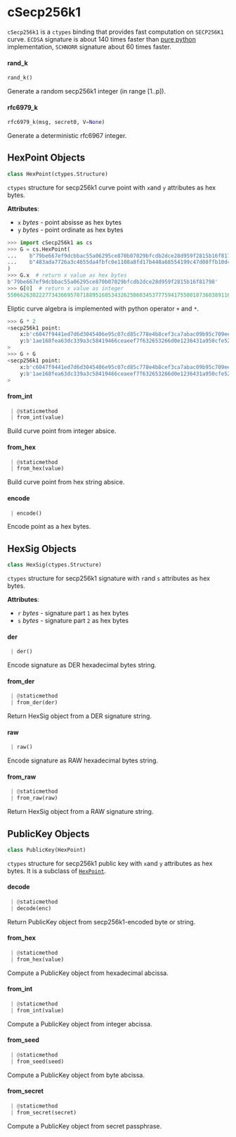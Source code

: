 <a name="cSecp256k1"></a>
# cSecp256k1

`cSecp256k1` is a `ctypes` binding that provides fast computation on
`SECP256K1` curve. `ECDSA` signature is about 140 times faster than [pure
python](https://github.com/Moustikitos/elliptic-curve) implementation,
`SCHNORR` signature about 60 times faster.

<a name="cSecp256k1.rand_k"></a>
#### rand\_k

```python
rand_k()
```

Generate a random secp256k1 integer (in range [1..p]).

<a name="cSecp256k1.rfc6979_k"></a>
#### rfc6979\_k

```python
rfc6979_k(msg, secret0, V=None)
```

Generate a deterministic rfc6967 integer.

<a name="cSecp256k1.HexPoint"></a>
## HexPoint Objects

```python
class HexPoint(ctypes.Structure)
```

`ctypes` structure for secp256k1 curve point with `x`and `y` attributes as hex
bytes.

**Attributes**:

- `x` _bytes_ - point absisse as hex bytes
- `y` _bytes_ - point ordinate as hex bytes
  
```python
>>> import cSecp256k1 as cs
>>> G = cs.HexPoint(
...    b"79be667ef9dcbbac55a06295ce870b07029bfcdb2dce28d959f2815b16f81798",
...    b"483ada7726a3c4655da4fbfc0e1108a8fd17b448a68554199c47d08ffb10d4b8"
)
>>> G.x  # return x value as hex bytes
b'79be667ef9dcbbac55a06295ce870b07029bfcdb2dce28d959f2815b16f81798'
>>> G[0]  # return x value as integer
55066263022277343669578718895168534326250603453777594175500187360389116729240
```
  
  Eliptic curve algebra is implemented with python operator `+` and `*`.
  
```python
>>> G * 2
<secp256k1 point:
    x:b'c6047f9441ed7d6d3045406e95c07cd85c778e4b8cef3ca7abac09b95c709ee5'
    y:b'1ae168fea63dc339a3c58419466ceaeef7f632653266d0e1236431a950cfe52a'
>
>>> G + G
<secp256k1 point:
    x:b'c6047f9441ed7d6d3045406e95c07cd85c778e4b8cef3ca7abac09b95c709ee5'
    y:b'1ae168fea63dc339a3c58419466ceaeef7f632653266d0e1236431a950cfe52a'
>
```

<a name="cSecp256k1.HexPoint.from_int"></a>
#### from\_int

```python
 | @staticmethod
 | from_int(value)
```

Build curve point from integer absice.

<a name="cSecp256k1.HexPoint.from_hex"></a>
#### from\_hex

```python
 | @staticmethod
 | from_hex(value)
```

Build curve point from hex string absice.

<a name="cSecp256k1.HexPoint.encode"></a>
#### encode

```python
 | encode()
```

Encode point as a hex bytes.

<a name="cSecp256k1.HexSig"></a>
## HexSig Objects

```python
class HexSig(ctypes.Structure)
```

`ctypes` structure for secp256k1 signature with `r`and `s` attributes as hex
bytes.

**Attributes**:

- `r` _bytes_ - signature part `1` as hex bytes
- `s` _bytes_ - signature part `2` as hex bytes

<a name="cSecp256k1.HexSig.der"></a>
#### der

```python
 | der()
```

Encode signature as DER hexadecimal bytes string.

<a name="cSecp256k1.HexSig.from_der"></a>
#### from\_der

```python
 | @staticmethod
 | from_der(der)
```

Return HexSig object from a DER signature string.

<a name="cSecp256k1.HexSig.raw"></a>
#### raw

```python
 | raw()
```

Encode signature as RAW hexadecimal bytes string.

<a name="cSecp256k1.HexSig.from_raw"></a>
#### from\_raw

```python
 | @staticmethod
 | from_raw(raw)
```

Return HexSig object from a RAW signature string.

<a name="cSecp256k1.PublicKey"></a>
## PublicKey Objects

```python
class PublicKey(HexPoint)
```

`ctypes` structure for secp256k1 public key with `x`and `y` attributes as hex
bytes. It is a subclass of [`HexPoint`](python.md#hexpoint-objects).

<a name="cSecp256k1.PublicKey.decode"></a>
#### decode

```python
 | @staticmethod
 | decode(enc)
```

Return PublicKey object from secp256k1-encoded byte or string.

<a name="cSecp256k1.PublicKey.from_hex"></a>
#### from\_hex

```python
 | @staticmethod
 | from_hex(value)
```

Compute a PublicKey object from hexadecimal abcissa.

<a name="cSecp256k1.PublicKey.from_int"></a>
#### from\_int

```python
 | @staticmethod
 | from_int(value)
```

Compute a PublicKey object from integer abcissa.

<a name="cSecp256k1.PublicKey.from_seed"></a>
#### from\_seed

```python
 | @staticmethod
 | from_seed(seed)
```

Compute a PublicKey object from byte abcissa.

<a name="cSecp256k1.PublicKey.from_secret"></a>
#### from\_secret

```python
 | @staticmethod
 | from_secret(secret)
```

Compute a PublicKey object from secret passphrase.

